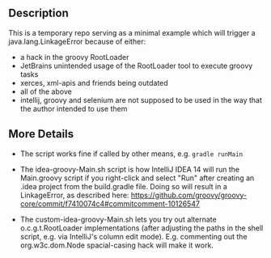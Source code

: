 Description
-----------

This is a temporary repo serving as a minimal example which will trigger a
java.lang.LinkageError because of either:

- a hack in the groovy RootLoader
- JetBrains unintended usage of the RootLoader tool to execute groovy tasks
- xerces, xml-apis and friends being outdated
- all of the above
- intellij, groovy and selenium are not supposed to be used in the way that the author intended to use them


More Details
------------

* The script works fine if called by other means, e.g. `gradle runMain`

* The idea-groovy-Main.sh script is how IntelliJ IDEA 14 will run the Main.groovy script if you right-click
  and select "Run" after creating an .idea project from the build.gradle file. Doing so will result in a
  LinkageError, as described here: https://github.com/groovy/groovy-core/commit/f7410074c4#commitcomment-10126547

* The custom-idea-groovy-Main.sh lets you try out alternate o.c.g.t.RootLoader implementations (after adjusting
  the paths in the shell script, e.g. via IntelliJ's column edit mode). E.g. commenting out the org.w3c.dom.Node
  spacial-casing hack will make it work.

